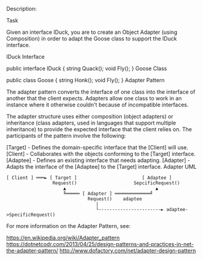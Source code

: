 ﻿Description:

Task

Given an interface IDuck, you are to create an Object Adapter (using Composition) in order to adapt the Goose class to support the IDuck interface.

IDuck Interface

public interface IDuck
{
    string Quack();
    void Fly();
}
Goose Class

public class Goose
{
    string Honk();
    void Fly();
}
Adapter Pattern

The adapter pattern converts the interface of one class into the interface of another that the client expects. Adapters allow one class to work in an instance where it otherwise couldn't because of incompatible interfaces.

The adapter structure uses either composition (object adapters) or inheritance (class adapters, used in languages that support multiple inheritance) to provide the expected interface that the client relies on. The participants of the pattern involve the following:

[Target] - Defines the domain-specific interface that the [Client] will use.
[Client] - Collaborates with the objects conforming to the [Target] interface.
[Adaptee] - Defines an existing interface that needs adapting.
[Adapter] - Adapts the interface of the [Adaptee] to the [Target] interface.
Adapter UML

```
[ Client ] ═══► [ Target ]                        [ Adaptee ]
                 Request()                     SepcificRequest()
                     ▲                                 ▲
                     ╚═════ [ Adapter ] ═════════════╝
                              Request()    adaptee
                                 |
                                 └-----------------------► adaptee->SpecificRequest()
```

For more information on the Adapter Pattern, see:

https://en.wikipedia.org/wiki/Adapter_pattern
https://dotnetcodr.com/2013/04/25/design-patterns-and-practices-in-net-the-adapter-pattern/
http://www.dofactory.com/net/adapter-design-pattern